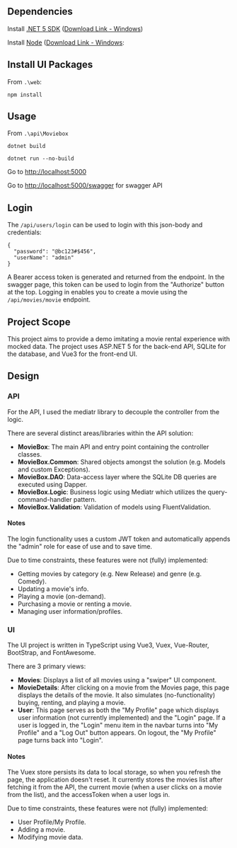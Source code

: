 ## Dependencies

Install [.NET 5 SDK](https://dotnet.microsoft.com/download/dotnet/5.0) ([Download Link - Windows](https://dotnet.microsoft.com/download/dotnet/thank-you/sdk-5.0.400-windows-x64-installer))

Install [Node](https://nodejs.org) ([Download Link - Windows](https://nodejs.org/dist/v14.17.6/node-v14.17.6-x64.msi): 

## Install UI Packages

From `.\web`:
```
npm install
```

## Usage

From `.\api\Moviebox`
```
dotnet build
```
```
dotnet run --no-build
```

Go to [http://localhost:5000](http://localhost:5000)

Go to [http://localhost:5000/swagger](http://localhost:5000/swagger) for swagger API

## Login

The `/api​/users​/login` can be used to login with this json-body and credentials:
```
{
  "password": "@bc123#$456",
  "userName": "admin"
}
```

A Bearer access token is generated and returned from the endpoint. In the swagger page, this token can be used to login from the "Authorize" button at the top.
Logging in enables you to create a movie using the `/api/movies/movie` endpoint.

## Project Scope

This project aims to provide a demo imitating a movie rental experience with mocked data. 
The project uses ASP.NET 5 for the back-end API, SQLite for the database, and Vue3 for the front-end UI.

## Design

### API 

For the API, I used the mediatr library to decouple the controller from the logic.

There are several distinct areas/libraries within the API solution:
- **MovieBox**: The main API and entry point containing the controller classes.
- **MovieBox.Common**: Shared objects amongst the solution (e.g. Models and custom Exceptions).
- **MovieBox.DAO**: Data-access layer where the SQLite DB queries are executed using Dapper.
- **MovieBox.Logic**: Business logic using Mediatr which utilizes the query-command-handler pattern.
- **MovieBox.Validation**: Validation of models using FluentValidation.

#### Notes
The login functionality uses a custom JWT token and automatically appends the "admin" role for ease of use and to save time.

Due to time constraints, these features were not (fully) implemented:
- Getting movies by category (e.g. New Release) and genre (e.g. Comedy).
- Updating a movie's info.
- Playing a movie (on-demand).
- Purchasing a movie or renting a movie.
- Managing user information/profiles.

### UI

The UI project is written in TypeScript using Vue3, Vuex, Vue-Router, BootStrap, and FontAwesome.

There are 3 primary views:
- **Movies**: Displays a list of all movies using a "swiper" UI component.
- **MovieDetails**: After clicking on a movie from the Movies page, this page displays the details of the movie. It also simulates (no-functionality) buying, renting, and playing a movie.
- **User**: This page serves as both the "My Profile" page which displays user information (not currently implemented) and the "Login" page. If a user is logged in, the "Login" menu item in the navbar turns into "My Profile" and a "Log Out" button appears. On logout, the "My Profile" page turns back into "Login".

#### Notes
The Vuex store persists its data to local storage, so when you refresh the page, the application doesn't reset.
It currently stores the movies list after fetching it from the API, the current movie (when a user clicks on a movie from the list), and the accessToken when a user logs in.

Due to time constraints, these features were not (fully) implemented:
- User Profile/My Profile.
- Adding a movie.
- Modifying movie data.